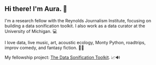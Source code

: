 ## Hi there! I'm Aura. 👋

I'm a research fellow with the Reynolds Journalism Institute, focusing on building a data sonification toolkit. I also work as a data curator at the University of Michigan. 💻

I love data, live music, art, acoustic ecology, Monty Python, roadtrips, improv comedy, and fantasy fiction. 🧙‍♂️

My fellowship project: [The Data Sonification Toolkit](https://www.sonificationkit.com/). 📈🔊
